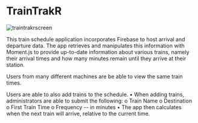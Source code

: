 # TrainTrakR

![traintrakrscreen](https://user-images.githubusercontent.com/25890329/33775481-87b03b38-dc0c-11e7-8c04-fa430cf3fdf7.png)

This train schedule application incorporates Firebase to host arrival and departure data. The app retrieves and manipulates this information with Moment.js to provide up-to-date information about various trains, namely their arrival times and how many minutes remain until they arrive at their station.

Users from many different machines are be able to view the same train times. 

Users are able to also add trains to the schedule. 
•	When adding trains, administrators are able to submit the following:
o	Train Name
o	Destination
o	First Train Time 
o	Frequency -- in minutes
•	The app then calculates when the next train will arrive, relative to the current time.
